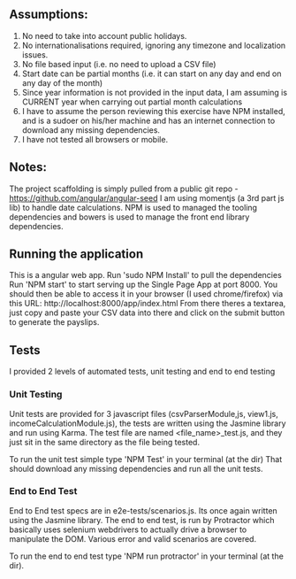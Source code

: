 ## Assumptions:

1. No need to take into account public holidays.
2. No internationalisations required, ignoring any timezone and localization issues.
3. No file based input (i.e. no need to upload a CSV file) 
4. Start date can be partial months (i.e. it can start on any day and end on any day of the month) 
5. Since year information is not provided in the input data, I am assuming is CURRENT year when carrying out partial month calculations
6. I have to assume the person reviewing this exercise have NPM installed, and is a sudoer on his/her machine and has an internet connection to download any missing dependencies.
7. I have not tested all browsers or mobile. 


## Notes:

The project scaffolding is simply pulled from a public git repo - https://github.com/angular/angular-seed
I am using momentjs (a 3rd part js lib) to handle date calculations.
NPM is used to managed the tooling dependencies and bowers is used to manage the front end library dependencies.



## Running the application

This is a angular web app. 
Run 'sudo NPM Install' to pull the dependencies
Run 'NPM start' to start serving up the Single Page App at port 8000.
You should then be able to access it in your browser (I used chrome/firefox) via this URL:  http://localhost:8000/app/index.html
From there theres a textarea, just copy and paste your CSV data into there and click on the submit button to generate the payslips.


## Tests
I provided 2 levels of automated tests, unit testing and end to end testing

### Unit Testing
Unit tests are provided for 3 javascript files (csvParserModule,js, view1.js, incomeCalculationModule.js), the tests are written using the Jasmine library and run using Karma.  The test file are named <file_name>_test.js, and they just sit in the same directory as the file being tested.

To run the unit test simple type 'NPM Test' in your terminal (at the <myob-exercise> dir)
That should download any missing dependencies and run all the unit tests.

### End to End Test
End to End test specs are in e2e-tests/scenarios.js.  Its once again written using the Jasmine library. The end to end test, is run by Protractor which basically uses selenium webdrivers to actually drive a browser to manipulate the DOM.
Various error and valid scenarios are covered.

To run the end to end test type 'NPM run protractor' in your terminal (at the <myob-exercise> dir).
